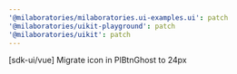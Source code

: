 ```yaml
---
'@milaboratories/milaboratories.ui-examples.ui': patch
'@milaboratories/uikit-playground': patch
'@milaboratories/uikit': patch
---
```


[sdk-ui/vue] Migrate icon in PlBtnGhost to 24px
